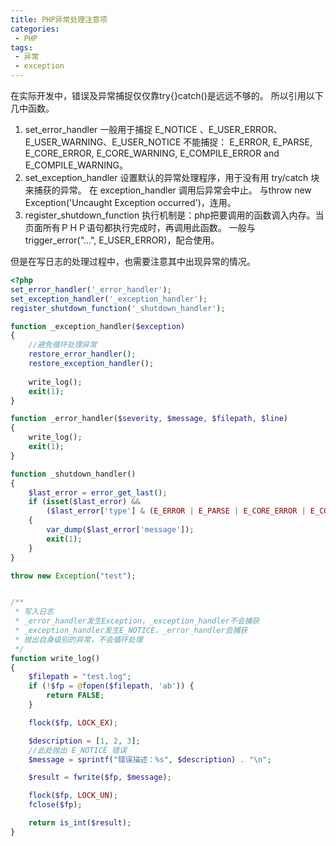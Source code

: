 ```yaml
---
title: PHP异常处理注意项
categories:
 - PHP
tags:
 - 异常
 - exception
---
```


在实际开发中，错误及异常捕捉仅仅靠try{}catch()是远远不够的。
所以引用以下几中函数。
1. set_error_handler
一般用于捕捉  E_NOTICE 、E_USER_ERROR、E_USER_WARNING、E_USER_NOTICE
不能捕捉：
E_ERROR, E_PARSE, E_CORE_ERROR, E_CORE_WARNING, E_COMPILE_ERROR and E_COMPILE_WARNING。
2. set_exception_handler 
设置默认的异常处理程序，用于没有用 try/catch 块来捕获的异常。 在 exception_handler 调用后异常会中止。 
与throw new Exception('Uncaught Exception occurred')，连用。
3. register_shutdown_function 
执行机制是：php把要调用的函数调入内存。当页面所有ＰＨＰ语句都执行完成时，再调用此函数。
一般与trigger_error("...", E_USER_ERROR)，配合使用。

但是在写日志的处理过程中，也需要注意其中出现异常的情况。
```php
<?php
set_error_handler('_error_handler');
set_exception_handler('_exception_handler');
register_shutdown_function('_shutdown_handler');

function _exception_handler($exception)
{
	//避免循环处理异常
	restore_error_handler();
	restore_exception_handler();
	
	write_log();
	exit(1);
}

function _error_handler($severity, $message, $filepath, $line)
{
	write_log();
	exit(1);
}

function _shutdown_handler()
{
	$last_error = error_get_last();
	if (isset($last_error) &&
		($last_error['type'] & (E_ERROR | E_PARSE | E_CORE_ERROR | E_CORE_WARNING | E_COMPILE_ERROR | E_COMPILE_WARNING)))
	{
		var_dump($last_error['message']);
		exit(1);
	}
}

throw new Exception("test");


/**
 * 写入日志
 * _error_handler发生Exception，_exception_handler不会捕获
 * _exception_handler发生E_NOTICE，_error_handler会捕获
 * 抛出自身级别的异常，不会循环处理
 */
function write_log()
{
	$filepath = "test.log";
	if (!$fp = @fopen($filepath, 'ab')) {
		return FALSE;
	}

	flock($fp, LOCK_EX);

	$description = [1, 2, 3];
	//此处抛出 E_NOTICE 错误
	$message = sprintf("错误描述：%s", $description) . "\n";

	$result = fwrite($fp, $message);

	flock($fp, LOCK_UN);
	fclose($fp);

	return is_int($result);
}
```
